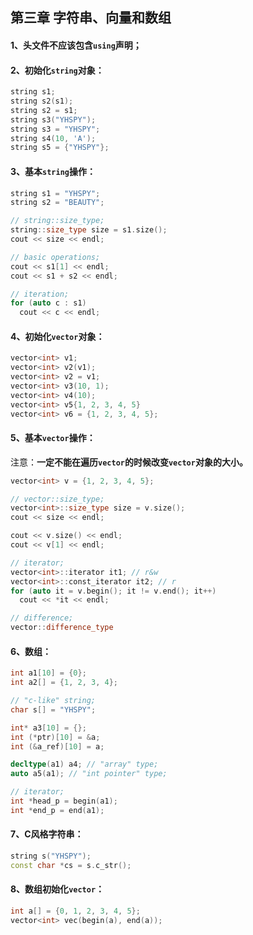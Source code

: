 ## 第三章 字符串、向量和数组

#### 1、头文件不应该包含`using`声明；

#### 2、初始化`string`对象：

```c++
string s1;
string s2(s1);
string s2 = s1;
string s3("YHSPY");
string s3 = "YHSPY";
string s4(10, 'A');
string s5 = {"YHSPY"};
```

#### 3、基本`string`操作：

```c++
string s1 = "YHSPY";
string s2 = "BEAUTY";

// string::size_type;
string::size_type size = s1.size();
cout << size << endl;

// basic operations;
cout << s1[1] << endl;
cout << s1 + s2 << endl;

// iteration;
for (auto c : s1) 
  cout << c << endl;
```

#### 4、初始化`vector`对象：

```c++
vector<int> v1;
vector<int> v2(v1);
vector<int> v2 = v1;
vector<int> v3(10, 1);
vector<int> v4(10);
vector<int> v5{1, 2, 3, 4, 5}
vector<int> v6 = {1, 2, 3, 4, 5};
```

#### 5、基本`vector`操作：

注意：**一定不能在遍历`vector`的时候改变`vector`对象的大小。**

```c++
vector<int> v = {1, 2, 3, 4, 5};

// vector::size_type;
vector<int>::size_type size = v.size();
cout << size << endl;

cout << v.size() << endl;
cout << v[1] << endl;

// iterator;
vector<int>::iterator it1; // r&w
vector<int>::const_iterator it2; // r
for (auto it = v.begin(); it != v.end(); it++) 
  cout << *it << endl;

// difference;
vector::difference_type
```

#### 6、数组：

```c++
int a1[10] = {0};
int a2[] = {1, 2, 3, 4};

// "c-like" string;
char s[] = "YHSPY";

int* a3[10] = {};
int (*ptr)[10] = &a;
int (&a_ref)[10] = a;

decltype(a1) a4; // "array" type;
auto a5(a1); // "int pointer" type;

// iterator;
int *head_p = begin(a1);
int *end_p = end(a1);
```

#### 7、C风格字符串：

```c++
string s("YHSPY");
const char *cs = s.c_str();
```

#### 8、数组初始化`vector`：

```c++
int a[] = {0, 1, 2, 3, 4, 5};
vector<int> vec(begin(a), end(a));
```

